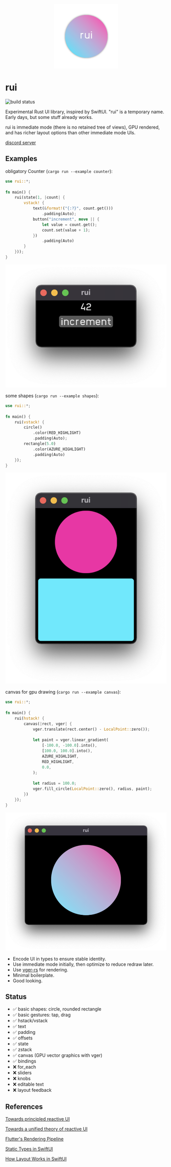 <p align="center">
<img src="rui.png" alt="logo" width="200"/>
</p>

# rui

![build status](https://github.com/audulus/rui/actions/workflows/rust.yml/badge.svg)

Experimental Rust UI library, inspired by SwiftUI. "rui" is a temporary name. Early days, but some stuff already works.

rui is immediate mode (there is no retained tree of views), GPU rendered, and has richer layout options than other immediate mode UIs.

[discord server](https://discord.gg/JCVVBU3sCN)

## Examples

obligatory Counter (`cargo run --example counter`):

```Rust
use rui::*;

fn main() {
    rui(state(1, |count| {
        vstack! {
            text(&format!("{:?}", count.get()))
                .padding(Auto);
            button("increment", move || {
                let value = count.get();
                count.set(value + 1);
            })
                .padding(Auto)
        }
    }));
}
```

![counter screenshot](screenshots/counter.png)

some shapes (`cargo run --example shapes`):

```rust
use rui::*;

fn main() {
    rui(vstack! {
        circle()
            .color(RED_HIGHLIGHT)
            .padding(Auto);
        rectangle(5.0)
            .color(AZURE_HIGHLIGHT)
            .padding(Auto)
    });
}
```

![shapes screenshot](screenshots/shapes.png)

canvas for gpu drawing (`cargo run --example canvas`):

```rust
use rui::*;

fn main() {
    rui(hstack! {
        canvas(|rect, vger| {
            vger.translate(rect.center() - LocalPoint::zero());

            let paint = vger.linear_gradient(
                [-100.0, -100.0].into(),
                [100.0, 100.0].into(),
                AZURE_HIGHLIGHT,
                RED_HIGHLIGHT,
                0.0,
            );

            let radius = 100.0;
            vger.fill_circle(LocalPoint::zero(), radius, paint);
        })
    });
}
```

![canvas screenshot](screenshots/canvas.png)

- Encode UI in types to ensure stable identity.
- Use immediate mode initially, then optimize to reduce redraw later.
- Use [vger-rs](https://github.com/audulus/vger-rs) for rendering.
- Minimal boilerplate.
- Good looking.

## Status

- ✅ basic shapes: circle, rounded rectangle
- ✅ basic gestures: tap, drag
- ✅ hstack/vstack
- ✅ text
- ✅ padding
- ✅ offsets
- ✅ state
- ✅ zstack
- ✅ canvas (GPU vector graphics with vger)
- ✅ bindings
- ❌ for_each
- ❌ sliders
- ❌ knobs
- ❌ editable text
- ❌ layout feedback

## References

[Towards principled reactive UI](https://raphlinus.github.io/rust/druid/2020/09/25/principled-reactive-ui.html)

[Towards a unified theory of reactive UI](https://raphlinus.github.io/ui/druid/2019/11/22/reactive-ui.html)

[Flutter's Rendering Pipeline](https://www.youtube.com/watch?v=UUfXWzp0-DU)

[Static Types in SwiftUI](https://www.objc.io/blog/2019/11/05/static-types-in-swiftui/)

[How Layout Works in SwiftUI](https://www.hackingwithswift.com/books/ios-swiftui/how-layout-works-in-swiftui)
